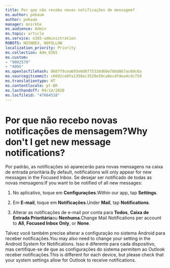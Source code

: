 ```yaml
---
title: Por que não recebo novas notificações de mensagem?
ms.author: pebaum
author: pebaum
manager: mnirkhe
ms.audience: Admin
ms.topic: article
ms.service: o365-administration
ROBOTS: NOINDEX, NOFOLLOW
localization_priority: Priority
ms.collection: Adm_O365
ms.custom:
- "9002579"
- "4995"
ms.openlocfilehash: 0607f9cea693e0d0775326d60e76bd867ac60c6a
ms.sourcegitcommit: c6692ce0fa1358ec3529e59ca0ecdfdea4cdc759
ms.translationtype: HT
ms.contentlocale: pt-BR
ms.lasthandoff: 09/14/2020
ms.locfileid: "47664518"
---
```

# <a name="why-dont-i-get-new-message-notifications"></a><span data-ttu-id="351ab-102">Por que não recebo novas notificações de mensagem?</span><span class="sxs-lookup"><span data-stu-id="351ab-102">Why don't I get new message notifications?</span></span>

<span data-ttu-id="351ab-103">Por padrão, as notificações só aparecerão para novas mensagens na caixa de entrada prioritária.</span><span class="sxs-lookup"><span data-stu-id="351ab-103">By default, notifications will only appear for new messages in the Focused Inbox.</span></span> <span data-ttu-id="351ab-104">Se desejar ser notificado de todas as novas mensagens:</span><span class="sxs-lookup"><span data-stu-id="351ab-104">If you want to be notified of all new messages:</span></span>

1. <span data-ttu-id="351ab-105">No aplicativo, toque em **Configurações**.</span><span class="sxs-lookup"><span data-stu-id="351ab-105">Within our app, tap **Settings**.</span></span>

2. <span data-ttu-id="351ab-106">Em **E-mail**, toque em **Notificações**.</span><span class="sxs-lookup"><span data-stu-id="351ab-106">Under **Mail**, tap **Notifications**.</span></span>

3. <span data-ttu-id="351ab-107">Alterar as notificações de e-mail por conta para **Todos**, **Caixa de Entrada Prioritária**ou **Nenhuma**.</span><span class="sxs-lookup"><span data-stu-id="351ab-107">Change Mail Notifications per account to **All**, **Focused Inbox Only**, or **None**.</span></span>

<span data-ttu-id="351ab-108">Talvez você também precise alterar a configuração no sistema Android para receber notificações.</span><span class="sxs-lookup"><span data-stu-id="351ab-108">You may also need to change your setting in the Android System for Notifications.</span></span> <span data-ttu-id="351ab-109">Isso é diferente para cada dispositivo, mas certifique-se de que as configurações do sistema permitem ao Outlook receber notificações.</span><span class="sxs-lookup"><span data-stu-id="351ab-109">This is different for each device, but please check that your system settings allow for Outlook to receive notifications.</span></span>
